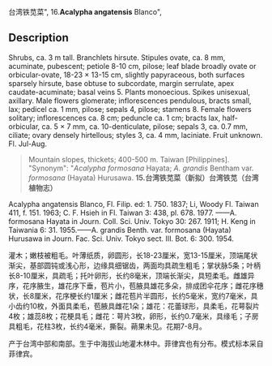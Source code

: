 台湾铁苋菜",
16.**Acalypha angatensis** Blanco",

## Description
Shrubs, ca. 3 m tall. Branchlets hirsute. Stipules ovate, ca. 8 mm, acuminate, pubescent; petiole 8-10 cm, pilose; leaf blade broadly ovate or orbicular-ovate, 18-23 × 13-15 cm, slightly papyraceous, both surfaces sparsely hirsute, base obtuse to subcordate, margin serrulate, apex caudate-acuminate; basal veins 5. Plants monoecious. Spikes unisexual, axillary. Male flowers glomerate; inflorescences pendulous, bracts small, lax; pedicel ca. 1 mm, pilose; sepals 4, pilose; stamens 8. Female flowers solitary; inflorescences ca. 8 cm; peduncle ca. 1 cm; bracts lax, half-orbicular, ca. 5 × 7 mm, ca. 10-denticulate, pilose; sepals 3, ca. 0.7 mm, ciliate; ovary densely hirtellous; styles 3, ca. 4 mm, laciniate. Fruit unknown. Fl. Jul-Aug.

> Mountain slopes, thickets; 400-500 m. Taiwan [Philippines].
  "Synonym": "*Acalypha formosana* Hayata; *A. grandis* Bentham var. *formosana* (Hayata) Hurusawa.
**15.台湾铁苋菜（新拟）台湾铁苋（台湾植物志）**

Acalypha angatensis Blanco, Fl. Filip. ed: 1. 750. 1837; Li, Woody Fl. Taiwan 411, f. 151. 1963; C. F. Hsieh in Fl. Taiwan 3: 438, pl. 678. 1977. ——A. formosana Hayata in Journ. Coll. Sci. Univ. Tokyo 30: 267. 1911; H. Keng in Taiwania 6: 31. 1955.——A. grandis Benth. var. formosana (Hayata) Hurusawa in Journ. Fac. Sci. Univ. Tokyo sect. Ⅲ. Bot. 6: 300. 1954.

灌木；嫩枝被粗毛。叶薄纸质，卵圆形，长18-23厘米，宽13-15厘米，顶端尾状渐尖，基部圆钝或浅心形，边缘具细锯齿，两面均具疏生粗毛；掌状脉5条；叶柄长8-10厘米，具疏毛；托叶卵形，长约8毫米，顶端长渐尖，具短柔毛。雌雄异序，花序腋生，雄花序下垂，苞片小，苞腋具雄花多朵，排成团伞花序；雌花序穗状，长8厘米，花序梗长约1厘米；雌花苞片半圆形，长约5毫米，宽约7毫米，具小齿约10枚，外面具柔毛，苞腋具雌花1朵；雄花：花蕾球形，具柔毛，花萼裂片4枚；雄蕊8枚；花梗具毛；雌花：萼片3枚，卵形，长约0.7毫米，具缘毛；子房具粗毛，花柱3枚，长约4毫米，撕裂。蒴果未见。花期7-8月。

产于台湾中部和南部。生于中海拔山地灌木林中。菲律宾也有分布。模式标本采自菲律宾。
